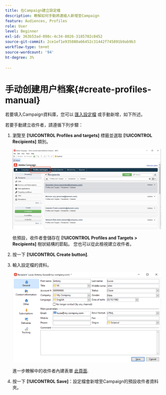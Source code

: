 ```yaml
---
title: 在Campaign建立設定檔
description: 瞭解如何手動將連絡人新增至Campaign
feature: Audiences, Profiles
role: User
level: Beginner
exl-id: 363b53ad-098c-4c34-8026-3185702c0452
source-git-commit: 2ce1ef1e935080a66452c31442f745891b9ab9b3
workflow-type: tm+mt
source-wordcount: '94'
ht-degree: 3%

---
```


# 手动创建用户档案{#create-profiles-manual}

若要填入Campaign資料庫，您可以 [匯入設定檔](import-profiles.md) 或手動新增，如下所述。

若要手動建立收件者，請遵循下列步驟：

1. 瀏覽至 **[!UICONTROL Profiles and targets]** 標籤並選取 **[!UICONTROL Recipients]** 類別。

   ![](assets/profiles-and-targets.png)

   依預設，收件者會儲存在 **[!UICONTROL Profiles and Targets > Recipients]** 樹狀結構的節點。 您也可以從此檢視建立收件者。

1. 按一下 **[!UICONTROL Create button]**.
1. 輸入設定檔的資料。

   ![](assets/new-recipient.png)

   進一步瞭解中的收件者內建表單 [此頁面](view-profiles.md#edit-a-profiles).

1. 按一下 **[!UICONTROL Save]**：設定檔會新增至Campaign的預設收件者資料夾。
